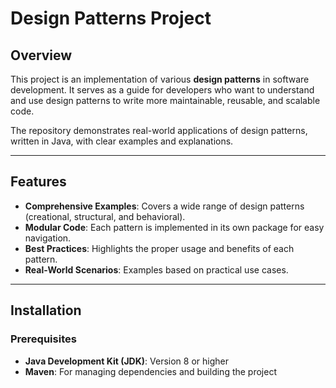 # Design Patterns Project

## Overview
This project is an implementation of various **design patterns** in software development. It serves as a guide for developers who want to understand and use design patterns to write more maintainable, reusable, and scalable code.

The repository demonstrates real-world applications of design patterns, written in Java, with clear examples and explanations.

---

## Features
- **Comprehensive Examples**: Covers a wide range of design patterns (creational, structural, and behavioral).
- **Modular Code**: Each pattern is implemented in its own package for easy navigation.
- **Best Practices**: Highlights the proper usage and benefits of each pattern.
- **Real-World Scenarios**: Examples based on practical use cases.

---

## Installation

### Prerequisites
- **Java Development Kit (JDK)**: Version 8 or higher
- **Maven**: For managing dependencies and building the project
